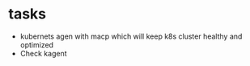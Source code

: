 tasks
=====

- kubernets agen with macp which will keep k8s cluster healthy and optimized
- Check kagent